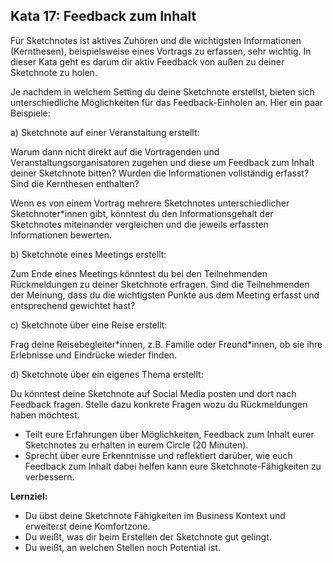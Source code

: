 ## Kata 17: Feedback zum Inhalt

Für Sketchnotes ist aktives Zuhören und die wichtigsten Informationen (Kernthesen), beispielsweise eines Vortrags zu erfassen, sehr wichtig. In dieser Kata geht es darum dir aktiv Feedback von außen zu deiner Sketchnote zu holen. 

Je nachdem in welchem Setting du deine Sketchnote erstellst, bieten sich unterschiedliche Möglichkeiten für das Feedback-Einholen an. Hier ein paar Beispiele:

a) Sketchnote auf einer Veranstaltung erstellt:

Warum dann nicht direkt auf die Vortragenden und Veranstaltungsorganisatoren zugehen und diese um Feedback zum Inhalt deiner Sketchnote bitten? Wurden die Informationen vollständig erfasst? Sind die Kernthesen enthalten?

Wenn es von einem Vortrag mehrere Sketchnotes unterschiedlicher Sketchnoter\*innen gibt, könntest du den Informationsgehalt der Sketchnotes miteinander vergleichen und die jeweils erfassten Informationen bewerten.

b) Sketchnote eines Meetings erstellt:

Zum Ende eines Meetings könntest du bei den Teilnehmenden Rückmeldungen zu deiner Sketchnote erfragen. Sind die Teilnehmenden der Meinung, dass du die wichtigsten Punkte aus dem Meeting erfasst und entsprechend gewichtet hast?

c) Sketchnote über eine Reise erstellt: 

Frag deine Reisebegleiter\*innen, z.B. Familie oder Freund\*innen, ob sie ihre Erlebnisse und Eindrücke wieder finden.

d) Sketchnote über ein eigenes Thema erstellt:

Du könntest deine Sketchnote auf Social Media posten und dort nach Feedback fragen. Stelle dazu konkrete Fragen wozu du Rückmeldungen haben möchtest. 

- Teilt eure Erfahrungen über Möglichkeiten, Feedback zum Inhalt eurer Sketchnotes zu erhalten in eurem Circle (20 Minuten). 
- Sprecht über eure Erkenntnisse und reflektiert darüber, wie euch Feedback zum Inhalt dabei helfen kann eure Sketchnote-Fähigkeiten zu verbessern.

**Lernziel:**

- Du übst deine Sketchnote Fähigkeiten im Business Kontext und erweiterst deine Komfortzone.
- Du weißt, was dir beim Erstellen der Sketchnote gut gelingt.
- Du weißt, an welchen Stellen noch Potential ist.